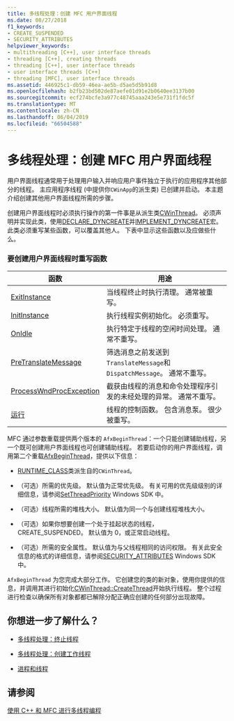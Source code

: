 ```yaml
---
title: 多线程处理：创建 MFC 用户界面线程
ms.date: 08/27/2018
f1_keywords:
- CREATE_SUSPENDED
- SECURITY_ATTRIBUTES
helpviewer_keywords:
- multithreading [C++], user interface threads
- threading [C++], creating threads
- threading [C++], user interface threads
- user interface threads [C++]
- threading [MFC], user interface threads
ms.assetid: 446925c1-db59-46ea-ae5b-d5ae5d5b91d8
ms.openlocfilehash: b2fb23bd502de87aefe01d91e2b0640ee3137b00
ms.sourcegitcommit: ecf274bcfe3a977c48745aaa243e5e731f1fdc5f
ms.translationtype: MT
ms.contentlocale: zh-CN
ms.lasthandoff: 06/04/2019
ms.locfileid: "66504588"
---
```

# <a name="multithreading-creating-mfc-user-interface-threads"></a>多线程处理：创建 MFC 用户界面线程

用户界面线程通常用于处理用户输入并响应用户事件独立于执行的应用程序其他部分的线程。 主应用程序线程 (中提供你`CWinApp`的派生类) 已创建并启动。 本主题介绍创建其他用户界面线程所需的步骤。

创建用户界面线程时必须执行操作的第一件事是从派生类[CWinThread](../mfc/reference/cwinthread-class.md)。 必须声明并实现此类，使用[DECLARE_DYNCREATE](../mfc/reference/run-time-object-model-services.md#declare_dyncreate)并[IMPLEMENT_DYNCREATE](../mfc/reference/run-time-object-model-services.md#implement_dyncreate)宏。 此类必须重写某些函数，可以覆盖其他人。 下表中显示这些函数以及应做些什么。

### <a name="functions-to-override-when-creating-a-user-interface-thread"></a>要创建用户界面线程时重写函数

|函数|用途|
|--------------|-------------|
|[ExitInstance](../mfc/reference/cwinthread-class.md#exitinstance)|当线程终止时执行清理。 通常被重写。|
|[InitInstance](../mfc/reference/cwinthread-class.md#initinstance)|执行线程实例初始化。 必须重写。|
|[OnIdle](../mfc/reference/cwinthread-class.md#onidle)|执行特定于线程的空闲时间处理。 通常不重写。|
|[PreTranslateMessage](../mfc/reference/cwinthread-class.md#pretranslatemessage)|筛选消息之前发送到`TranslateMessage`和`DispatchMessage`。 通常不重写。|
|[ProcessWndProcException](../mfc/reference/cwinthread-class.md#processwndprocexception)|截获由线程的消息和命令处理程序引发的未经处理的异常。 通常不重写。|
|[运行](../mfc/reference/cwinthread-class.md#run)|线程的控制函数。 包含消息泵。 很少被重写。|

MFC 通过参数重载提供两个版本的 `AfxBeginThread`：一个只能创建辅助线程，另一个既可创建用户界面线程也可创建辅助线程。 若要启动你的用户界面线程，调用第二个重载[AfxBeginThread](../mfc/reference/application-information-and-management.md#afxbeginthread)，提供以下信息：

- [RUNTIME_CLASS](../mfc/reference/run-time-object-model-services.md#runtime_class)类派生自的`CWinThread`。

- （可选）所需的优先级。 默认值为正常优先级。 有关可用的优先级级别的详细信息，请参阅[SetThreadPriority](/windows/desktop/api/processthreadsapi/nf-processthreadsapi-setthreadpriority) Windows SDK 中。

- （可选）线程所需的堆栈大小。 默认值为同一个与创建线程堆栈大小。

- （可选）如果你想要创建一个处于挂起状态的线程，CREATE_SUSPENDED。 默认值为 0，或正常启动线程。

- （可选）所需的安全属性。 默认值为与父线程相同的访问权限。 有关此安全信息的格式的详细信息，请参阅[SECURITY_ATTRIBUTES](/previous-versions/windows/desktop/legacy/aa379560\(v=vs.85\)) Windows SDK 中。

`AfxBeginThread` 为您完成大部分工作。 它创建您的类的新对象，使用你提供的信息，并调用其进行初始化[CWinThread::CreateThread](../mfc/reference/cwinthread-class.md#createthread)开始执行线程。 整个过程进行检查以确保所有对象都都已解除分配正确应创建的任何部分出现故障。

## <a name="what-do-you-want-to-know-more-about"></a>你想进一步了解什么？

- [多线程处理：终止线程](multithreading-terminating-threads.md)

- [多线程处理：创建工作线程](multithreading-creating-worker-threads.md)

- [进程和线程](/windows/desktop/ProcThread/processes-and-threads)

## <a name="see-also"></a>请参阅

[使用 C++ 和 MFC 进行多线程编程](multithreading-with-cpp-and-mfc.md)

